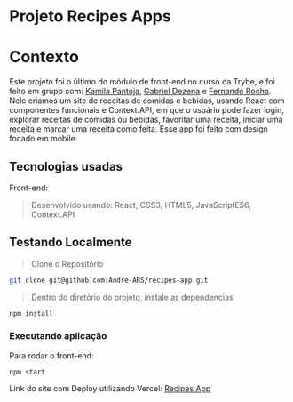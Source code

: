 # Projeto Recipes Apps

# Contexto

Este projeto foi o último do módulo de front-end no curso da Trybe, e foi feito em grupo com: [Kamila Pantoja](https://github.com/kamilapantoja), [Gabriel Dezena](https://github.com/gabrieldezena10) e [Fernando Rocha](https://github.com/srnandex). Nele criamos um site de receitas de comidas e bebidas, usando React com componentes funcionais e Context.API, em que o usuário pode fazer login, explorar receitas de comidas ou bebidas, favoritar uma receita, iniciar uma receita e marcar uma receita como feita. Esse app foi feito com design focado em mobile.

## Tecnologias usadas

Front-end:

> Desenvolvido usando: React, CSS3, HTML5, JavaScriptES6, Context.API

## Testando Localmente

> Clone o Repositório

```bash
git clone git@github.com:Andre-ARS/recipes-app.git
```

> Dentro do diretório do projeto, instale as dependencias

```bash
npm install
```

### Executando aplicação

Para rodar o front-end:

```
npm start
```

Link do site com Deploy utilizando Vercel: [Recipes App](https://recipes-app-ars.vercel.app/)
